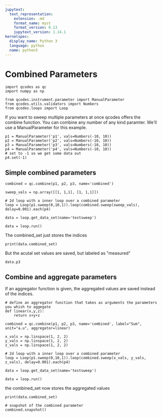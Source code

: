 ```yaml
---
jupytext:
  text_representation:
    extension: .md
    format_name: myst
    format_version: 0.13
    jupytext_version: 1.14.1
kernelspec:
  display_name: Python 3
  language: python
  name: python3
---
```


# Combined Parameters

```{code-cell} ipython3
import qcodes as qc
import numpy as np 

from qcodes.instrument.parameter import ManualParameter
from qcodes.utils.validators import Numbers
from qcodes.loops import Loop
```

If you want to sweep multiple parameters at once qcodes offers the combine function.
You can combine any number of any kind paramter. 
We'll use a ManualParameter for this example.

```{code-cell} ipython3
p1 = ManualParameter('p1', vals=Numbers(-10, 10))
p2 = ManualParameter('p2', vals=Numbers(-10, 10))
p3 = ManualParameter('p3', vals=Numbers(-10, 10))
p4 = ManualParameter('p4', vals=Numbers(-10, 10))
# set to -1 so we get some data out
p4.set(-1)
```

##  Simple combined  parameters 

```{code-cell} ipython3
combined = qc.combine(p1, p2, p3, name='combined')

sweep_vals = np.array([[1, 1,1], [1, 1,1]])
```

```{code-cell} ipython3
# 2d loop with a inner loop over a combined parameter
loop = Loop(p1.sweep(0,10,1)).loop(combined.sweep(sweep_vals), delay=0.001).each(p4)
```

```{code-cell} ipython3
data = loop.get_data_set(name='testsweep')
```

```{code-cell} ipython3
data = loop.run()
```

The combined_set just stores the indices 

```{code-cell} ipython3
print(data.combined_set)
```

But the acutal set values are saved, but labeled as "measured"

```{code-cell} ipython3
data.p3
```

## Combine and aggregate parameters

If an aggregator function is given, the aggregated values are saved instead of the indices.

```{code-cell} ipython3
# define an aggregator function that takes as arguments the parameters you whish to aggegate
def linear(x,y,z):
    return x+y+z
```

```{code-cell} ipython3
combined = qc.combine(p1, p2, p3, name='combined', label="Sum", unit="a.u", aggregator=linear)

x_vals = np.linspace(1, 2, 2)
y_vals = np.linspace(1, 2, 2)
z_vals = np.linspace(1, 2, 2)

```

```{code-cell} ipython3
# 2d loop with a inner loop over a combined parameter
loop = Loop(p1.sweep(0,10,1)).loop(combined.sweep(x_vals, y_vals, z_vals), delay=0.001).each(p4)
```

```{code-cell} ipython3
data = loop.get_data_set(name='testsweep')
```

```{code-cell} ipython3
data = loop.run()
```

the combined_set now stores the aggregated values

```{code-cell} ipython3
print(data.combined_set)
```

```{code-cell} ipython3
# snapshot of the combined parameter
combined.snapshot()
```

```{code-cell} ipython3

```
